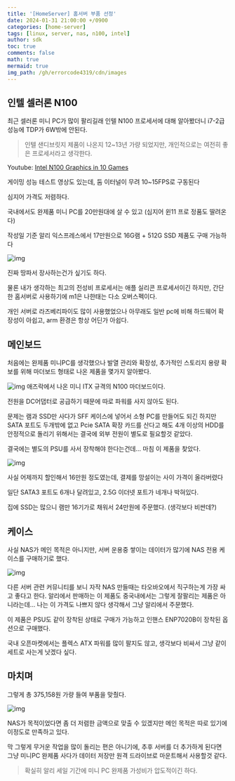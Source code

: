 ```yaml
---
title: '[HomeServer] 홈서버 부품 선정'
date: 2024-01-31 21:00:00 +/0900
categories: [home-server]
tags: [linux, server, nas, n100, intel]
author: sdk
toc: true
comments: false 
math: true 
mermaid: true 
img_path: /gh/errorcode4319/cdn/images
---
```



## 인텔 셀러론 N100
최근 셀러론 미니 PC가 많이 팔리길래 인텔 N100 프로세서에 대해 알아봤더니 i7-2급 성능에 TDP가 6W밖에 안된다.
> 인텔 샌디브릿지 제품이 나온지 12~13년 가량 되었지만, 개인적으로는 여전히 좋은 프로세서라고 생각한다.


Youtube: [Intel N100 Graphics in 10 Games](https://www.youtube.com/watch?v=B-2KGyt70KU)

게이밍 성능 테스트 영상도 있는데, 둠 이터널이 무려 10~15FPS로 구동된다

심지어 가격도 저렴하다. 

국내에서도 완제품 미니 PC를 20만원대에 살 수 있고 (심지어 윈11 프로 정품도 딸려온다) 

작성일 기준 알리 익스프레스에서 17만원으로 16G램 + 512G SSD 제품도 구매 가능하다

![img](/home-server/aliexpress-n100-mini-pc.png)

진짜 땅파서 장사하는건가 싶기도 하다. 

물론 내가 생각하는 최고의 전성비 프로세서는 애플 실리콘 프로세서이긴 하지만, 간단한 홈서버로 사용하기에 m1은 나한태는 다소 오버스펙이다.

개인 서버로 라즈베리파이도 많이 사용했었으나 아무래도 일반 pc에 비해 하드웨어 확장성이 아쉽고, arm 환경은 항상 어딘가 아쉽다.


## 메인보드

처음에는 완제품 미니PC를 생각했으나 발열 관리와 확장성, 추가적인 스토리지 용량 확보를 위해 마더보드 형태로 나온 제품을 몇가지 알아봤다. 

![img](/home-server/asrock-n100dc-itx.png)
애즈락에서 나온 미니 ITX 규격의 N100 마더보드이다. 

전원을 DC어댑터로 공급하기 때문에 따로 파워를 사지 않아도 된다.

문제는 램과 SSD만 사다가 SFF 케이스에 넣어서 소형 PC를 만들어도 되긴 하지만 SATA 포트도 두개밖에 없고
Pcie SATA 확장 카드를 산다고 해도 4개 이상의 HDD를 안정적으로 돌리기 위해서는 결국에 외부 전원이 별도로 필요할것 같았다. 

결국에는 별도의 PSU를 사서 장착해야 한다는건데... 마침 이 제품을 찾았다.

![img](/home-server/bkhd-n100-mb.png)

사실 어제까지 할인해서 16만원 정도였는데, 결제를 망설이는 사이 가격이 올라버렸다

일단 SATA3 포트도 6개나 달려있고, 2.5G 이더넷 포트가 네개나 박혀있다. 

집에 SSD는 많으니 램만 16기가로 채워서 24만원에 주문했다. (생각보다 비싼데?)

## 케이스

사실 NAS가 메인 목적은 아니지만, 서버 운용중 쌓이는 데이터가 많기에 NAS 전용 케이스를 구매하기로 했다.  

![img](/home-server/nas-case.png)

다른 서버 관련 커뮤니티를 보니 자작 NAS 만들때는 타오바오에서 직구하는게 가장 싸고 좋다고 한다. 
알리에서 판매하는 이 제품도 중국내에서는 그렇게 잘팔리는 제품은 아니라는데... 나는 이 가격도 나쁘지 않다 생각해서 그냥 알리에서 주문했다. 

이 제품은 PSU도 같이 장착된 상태로 구매가 가능하고 인핸스 ENP7020B이 장착된 옵션으로 구매했다. 

국내 오픈마켓에서는 플렉스 ATX 파워를 많이 팔지도 않고, 생각보다 비싸서 그냥 같이 세트로 사는게 낫겠다 싶다.


## 마치며

그렇게 총 375,158원 가량 들여 부품을 맞췄다. 

![img](/home-server/payment-history.png) 

NAS가 목적이었다면 좀 더 저렴한 금액으로 맞출 수 있겠지만 메인 목적은 따로 있기에 이정도로 만족하고 있다. 

막 그렇게 무거운 작업을 많이 돌리는 편은 아니기에, 추후 서버를 더 추가하게 된다면 그냥 미니PC 완제품 사다가 데이터 저장만 원격 드라이브로 마운트해서 사용할것 같다.  
> 확실히 알리 세일 기간에 미니 PC 완제품 가성비가 압도적이긴 하다.